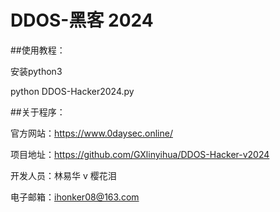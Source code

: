 # DDOS-黑客 2024

##使用教程：

安装python3

python DDOS-Hacker2024.py

##关于程序：

官方网站：https://www.0daysec.online/

项目地址：https://github.com/GXlinyihua/DDOS-Hacker-v2024

开发人员：林易华 v 樱花泪

电子邮箱：ihonker08@163.com
